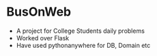 # BusOnWeb
- A project for College Students daily problems
- Worked over Flask
- Have used pythonanywhere for DB, Domain etc
